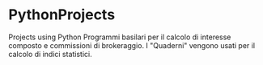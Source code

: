 # PythonProjects
Projects using Python
Programmi basilari per il calcolo di interesse composto e commissioni di brokeraggio. I "Quaderni" vengono usati per il calcolo di indici statistici.
